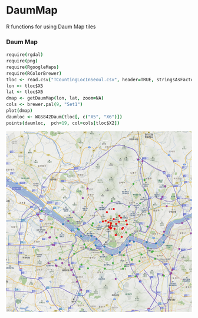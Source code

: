 DaumMap
=======
R functions for using Daum Map tiles


### Daum Map

```coffee
require(rgdal)
require(png)
require(RgoogleMaps)
require(RColorBrewer)
tloc <- read.csv("TCountingLocInSeoul.csv", header=TRUE, stringsAsFactors = FALSE)
lon <- tloc$X5
lat <- tloc$X6
dmap <- getDaumMap(lon, lat, zoom=NA)
cols <- brewer.pal(9, "Set1")
plot(dmap)
daumloc <- WGS842Daum(tloc[, c("X5", "X6")])
points(daumloc,  pch=19, col=cols[tloc$X2])
```

![tloc](screenshots/tloc.png)